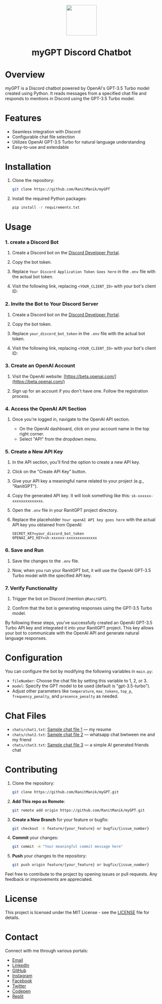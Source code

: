 <div  align = "center">
  <img src="https://github.com/RanitManik/myGPT/assets/138437760/0631b375-ca63-4c39-9e6c-686b6372cfe5" height="100">
  <h1>myGPT Discord Chatbot</h1>
</div>

# Overview

myGPT is a Discord chatbot powered by OpenAI's GPT-3.5 Turbo model created using Python. 
It reads messages from a specified chat file and responds to mentions in Discord using the GPT-3.5 Turbo model.

# Features

- Seamless integration with Discord
- Configurable chat file selection
- Utilizes OpenAI GPT-3.5 Turbo for natural language understanding
- Easy-to-use and extendable

# Installation

1. Clone the repository:

   ```bash
   git clone https://github.com/RanitManik/myGPT
   ```

2. Install the required Python packages:

   ```bash
   pip install -r requirements.txt
   ```
   
# Usage

### 1. create a Discord Bot
  
  1. Create a Discord bot on the [Discord Developer Portal](https://discord.com/developers/applications).
  
  2. Copy the bot token.

  3. Replace `Your Discord Application Token Goes here` in the `.env` file with the actual bot token.
  
  4. Visit the following link, replacing `<YOUR_CLIENT_ID>` with your bot's client ID:

### 2. Invite the Bot to Your Discord Server

  1. Create a Discord bot on the [Discord Developer Portal](https://discord.com/developers/applications).
  
  2. Copy the bot token.
  
  3. Replace `your_discord_bot_token` in the `.env` file with the actual bot token.
  
  4. Visit the following link, replacing `<YOUR_CLIENT_ID>` with your bot's client ID:

### 3. Create an OpenAI Account
  
  1. Visit the OpenAI website: [https://beta.openai.com/](https://beta.openai.com/)
  
  2. Sign up for an account if you don't have one. Follow the registration process.

### 4. Access the OpenAI API Section

  1. Once you're logged in, navigate to the OpenAI API section.
  
     - On the OpenAI dashboard, click on your account name in the top right corner.
     - Select "API" from the dropdown menu.

### 5. Create a New API Key

  1. In the API section, you'll find the option to create a new API key.
  
  2. Click on the "Create API Key" button.
  
  3. Give your API key a meaningful name related to your project (e.g., "RanitGPT").
  
  4. Copy the generated API key. It will look something like this: `sk-xxxxxx-xxxxxxxxxxxxxx`.
  
  5. Open the `.env` file in your RanitGPT project directory.
  
  6. Replace the placeholder `Your openAI API key goes here` with the actual API key you obtained from OpenAI:
  
     ```plaintext
     SECRET_KEY=your_discord_bot_token
     OPENAI_API_KEY=sk-xxxxxx-xxxxxxxxxxxxxx
     ```

### 6. Save and Run

  1. Save the changes to the `.env` file.

2. Now, when you run your RanitGPT bot, it will use the OpenAI GPT-3.5 Turbo model with the specified API key.

### 7. Verify Functionality

  1. Trigger the bot on Discord (mention `@RanitGPT`).
  
  2. Confirm that the bot is generating responses using the GPT-3.5 Turbo model.

By following these steps, you've successfully created an OpenAI GPT-3.5 Turbo API key and integrated it into your RanitGPT project. This key allows your bot to communicate with the OpenAI API and generate natural language responses.

# Configuration

You can configure the bot by modifying the following variables in `main.py`:

- `fileNumber`: Choose the chat file by setting this variable to 1, 2, or 3.
- `model`: Specify the GPT model to be used (default is "gpt-3.5-turbo").
- Adjust other parameters like `temperature`, `max_tokens`, `top_p`, `frequency_penalty`, and `presence_penalty` as needed.

# Chat Files

- `chats/chat1.txt`: [Sample chat file 1](chats/chat1.txt) — my resume
- `chats/chat2.txt`: [Sample chat file 2](chats/chat2.txt) — whatsapp chat bwtween me and my friend
- `chats/chat3.txt`: [Sample chat file 3](chats/chat3.txt) — a simple AI generated friends chat

# Contributing

1. Clone the repository:

   ```bash
   git clone https://github.com/RanitManik/myGPT.git
   ```

2. **Add This repo as Remote**:

   ```bash
   git remote add origin https://github.com/RanitManik/myGPT.git
   ```

3. **Create a New Branch** for your feature or bugfix:

   ```bash
   git checkout -b feature/{your_feature} or bugfix/{issue_number}
   ```

4. **Commit** your changes:

   ```bash
   git commit -m "Your meaningful commit message here"
   ```

5. **Push** your changes to the repository:

   ```bash
   git push origin feature/{your_feature} or bugfix/{issue_number}
   ```

Feel free to contribute to the project by opening issues or pull requests. Any feedback or improvements are appreciated.

# License

This project is licensed under the MIT License - see the [LICENSE](LICENSE) file for details.

# Contact

Connect with me through various portals:

- [Email](mailto:ranitmanik.dev@gmail.com)
- [LinkedIn](https://www.linkedin.com/in/ranit-manik/)
- [GitHub](https://github.com/RanitManik)
- [Instagram](https://www.instagram.com/ranit_manik_/)
- [Facebook](https://www.facebook.com/RanitKumarManik/)
- [Twitter](https://twitter.com/RANIT_MANIK)
- [Codepen](https://codepen.io/RANIT-MANIK)
- [Replit](https://replit.com/@ranit-manik)

